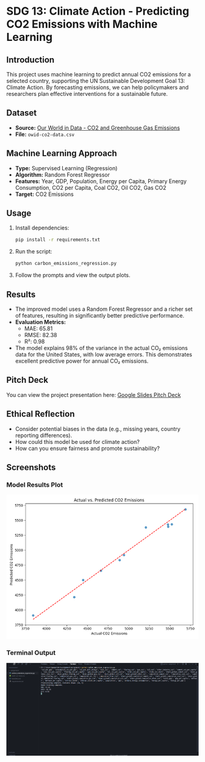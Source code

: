 # SDG 13: Climate Action - Predicting CO2 Emissions with Machine Learning

## Introduction
This project uses machine learning to predict annual CO2 emissions for a selected country, supporting the UN Sustainable Development Goal 13: Climate Action. By forecasting emissions, we can help policymakers and researchers plan effective interventions for a sustainable future.

## Dataset
- **Source:** [Our World in Data - CO2 and Greenhouse Gas Emissions](https://www.kaggle.com/datasets/danielbeltschneider/co2-and-greenhouse-gas-emissions)
- **File:** `owid-co2-data.csv`

## Machine Learning Approach
- **Type:** Supervised Learning (Regression)
- **Algorithm:** Random Forest Regressor
- **Features:** Year, GDP, Population, Energy per Capita, Primary Energy Consumption, CO2 per Capita, Coal CO2, Oil CO2, Gas CO2
- **Target:** CO2 Emissions

## Usage
1. Install dependencies:
   ```bash
   pip install -r requirements.txt
   ```
2. Run the script:
   ```bash
   python carbon_emissions_regression.py
   ```
3. Follow the prompts and view the output plots.

## Results
- The improved model uses a Random Forest Regressor and a richer set of features, resulting in significantly better predictive performance.
- **Evaluation Metrics:**
  - MAE: 65.81
  - RMSE: 82.38
  - R²: 0.98
- The model explains 98% of the variance in the actual CO₂ emissions data for the United States, with low average errors. This demonstrates excellent predictive power for annual CO₂ emissions.

## Pitch Deck
You can view the project presentation here: [Google Slides Pitch Deck](https://docs.google.com/presentation/d/1XetfYiMgLJNN3Zl5cPglkp68eqL8VKqjYGi--QZ7qKI/edit?usp=sharing)

## Ethical Reflection
- Consider potential biases in the data (e.g., missing years, country reporting differences).
- How could this model be used for climate action?
- How can you ensure fairness and promote sustainability?

## Screenshots

### Model Results Plot
![Actual vs. Predicted CO2 Emissions](images/screenshot_plot.png)

### Terminal Output
![Terminal Output](images/screenshot_terminal.png)
